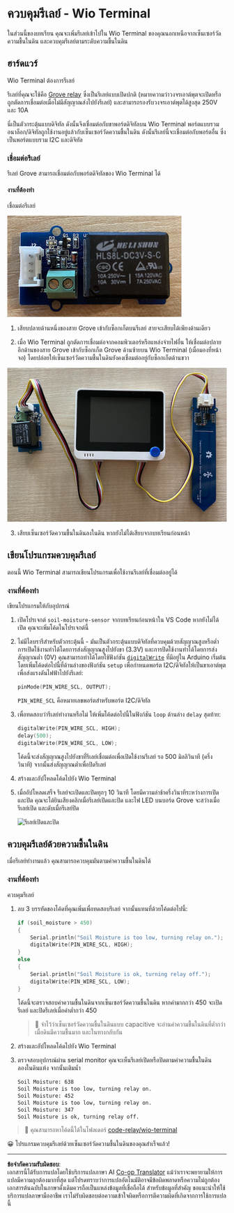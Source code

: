 <!--
CO_OP_TRANSLATOR_METADATA:
{
  "original_hash": "f3c5d8afa2ef6a0b425ef8ff20615cb4",
  "translation_date": "2025-08-27T22:14:13+00:00",
  "source_file": "2-farm/lessons/3-automated-plant-watering/wio-terminal-relay.md",
  "language_code": "th"
}
-->
# ควบคุมรีเลย์ - Wio Terminal

ในส่วนนี้ของบทเรียน คุณจะเพิ่มรีเลย์เข้าไปใน Wio Terminal ของคุณนอกเหนือจากเซ็นเซอร์วัดความชื้นในดิน และควบคุมรีเลย์ตามระดับความชื้นในดิน

## ฮาร์ดแวร์

Wio Terminal ต้องการรีเลย์

รีเลย์ที่คุณจะใช้คือ [Grove relay](https://www.seeedstudio.com/Grove-Relay.html) ซึ่งเป็นรีเลย์แบบเปิดปกติ (หมายความว่าวงจรเอาต์พุตจะเปิดหรือถูกตัดการเชื่อมต่อเมื่อไม่มีสัญญาณส่งไปยังรีเลย์) และสามารถรองรับวงจรเอาต์พุตได้สูงสุด 250V และ 10A

นี่เป็นตัวกระตุ้นแบบดิจิทัล ดังนั้นจึงเชื่อมต่อกับขาพอร์ตดิจิทัลบน Wio Terminal พอร์ตแบบรวมอนาล็อก/ดิจิทัลถูกใช้งานอยู่แล้วกับเซ็นเซอร์วัดความชื้นในดิน ดังนั้นรีเลย์นี้จะเชื่อมต่อกับพอร์ตอื่น ซึ่งเป็นพอร์ตแบบรวม I2C และดิจิทัล

### เชื่อมต่อรีเลย์

รีเลย์ Grove สามารถเชื่อมต่อกับพอร์ตดิจิทัลของ Wio Terminal ได้

#### งานที่ต้องทำ

เชื่อมต่อรีเลย์

![รีเลย์ Grove](../../../../../translated_images/grove-relay.d426958ca210fbd0fb7983d7edc069d46c73a8b0a099d94797bd756f7b6bb6be.th.png)

1. เสียบปลายด้านหนึ่งของสาย Grove เข้ากับซ็อกเก็ตบนรีเลย์ สายจะเสียบได้เพียงด้านเดียว

2. เมื่อ Wio Terminal ถูกตัดการเชื่อมต่อจากคอมพิวเตอร์หรือแหล่งจ่ายไฟอื่น ให้เชื่อมต่อปลายอีกด้านของสาย Grove เข้ากับซ็อกเก็ต Grove ด้านซ้ายบน Wio Terminal (เมื่อมองที่หน้าจอ) โดยปล่อยให้เซ็นเซอร์วัดความชื้นในดินยังคงเชื่อมต่ออยู่กับซ็อกเก็ตด้านขวา

![รีเลย์ Grove เชื่อมต่อกับซ็อกเก็ตด้านซ้าย และเซ็นเซอร์วัดความชื้นในดินเชื่อมต่อกับซ็อกเก็ตด้านขวา](../../../../../translated_images/wio-relay-and-soil-moisture-sensor.ed722202d42babe0be5f4518cf13e8c2c81e8df21d37839266cbdb60cf30172d.th.png)

3. เสียบเซ็นเซอร์วัดความชื้นในดินลงในดิน หากยังไม่ได้เสียบจากบทเรียนก่อนหน้า

## เขียนโปรแกรมควบคุมรีเลย์

ตอนนี้ Wio Terminal สามารถเขียนโปรแกรมเพื่อใช้งานรีเลย์ที่เชื่อมต่ออยู่ได้

### งานที่ต้องทำ

เขียนโปรแกรมให้กับอุปกรณ์

1. เปิดโปรเจกต์ `soil-moisture-sensor` จากบทเรียนก่อนหน้าใน VS Code หากยังไม่ได้เปิด คุณจะเพิ่มโค้ดในโปรเจกต์นี้

2. ไม่มีไลบรารีสำหรับตัวกระตุ้นนี้ - มันเป็นตัวกระตุ้นแบบดิจิทัลที่ควบคุมด้วยสัญญาณสูงหรือต่ำ การเปิดใช้งานทำได้โดยการส่งสัญญาณสูงไปยังขา (3.3V) และการปิดใช้งานทำได้โดยการส่งสัญญาณต่ำ (0V) คุณสามารถทำได้โดยใช้ฟังก์ชัน [`digitalWrite`](https://www.arduino.cc/reference/en/language/functions/digital-io/digitalwrite/) ที่มีอยู่ใน Arduino เริ่มต้นโดยเพิ่มโค้ดต่อไปนี้ที่ด้านล่างของฟังก์ชัน `setup` เพื่อกำหนดพอร์ต I2C/ดิจิทัลให้เป็นขาเอาต์พุตเพื่อส่งแรงดันไฟฟ้าไปยังรีเลย์:

    ```cpp
    pinMode(PIN_WIRE_SCL, OUTPUT);
    ```

    `PIN_WIRE_SCL` คือหมายเลขพอร์ตสำหรับพอร์ต I2C/ดิจิทัล

3. เพื่อทดสอบว่ารีเลย์ทำงานหรือไม่ ให้เพิ่มโค้ดต่อไปนี้ในฟังก์ชัน `loop` ด้านล่าง `delay` สุดท้าย:

    ```cpp
    digitalWrite(PIN_WIRE_SCL, HIGH);
    delay(500);
    digitalWrite(PIN_WIRE_SCL, LOW);
    ```

    โค้ดนี้จะส่งสัญญาณสูงไปยังขาที่รีเลย์เชื่อมต่อเพื่อเปิดใช้งานรีเลย์ รอ 500 มิลลิวินาที (ครึ่งวินาที) จากนั้นส่งสัญญาณต่ำเพื่อปิดรีเลย์

4. สร้างและอัปโหลดโค้ดไปยัง Wio Terminal

5. เมื่ออัปโหลดเสร็จ รีเลย์จะเปิดและปิดทุกๆ 10 วินาที โดยมีความล่าช้าครึ่งวินาทีระหว่างการเปิดและปิด คุณจะได้ยินเสียงคลิกเมื่อรีเลย์เปิดและปิด และไฟ LED บนบอร์ด Grove จะสว่างเมื่อรีเลย์เปิด และดับเมื่อรีเลย์ปิด

    ![รีเลย์เปิดและปิด](../../../../../images/relay-turn-on-off.gif)

## ควบคุมรีเลย์ด้วยความชื้นในดิน

เมื่อรีเลย์ทำงานแล้ว คุณสามารถควบคุมมันตามค่าความชื้นในดินได้

### งานที่ต้องทำ

ควบคุมรีเลย์

1. ลบ 3 บรรทัดของโค้ดที่คุณเพิ่มเพื่อทดสอบรีเลย์ จากนั้นแทนที่ด้วยโค้ดต่อไปนี้:

    ```cpp
    if (soil_moisture > 450)
    {
        Serial.println("Soil Moisture is too low, turning relay on.");
        digitalWrite(PIN_WIRE_SCL, HIGH);
    }
    else
    {
        Serial.println("Soil Moisture is ok, turning relay off.");
        digitalWrite(PIN_WIRE_SCL, LOW);
    }
    ```

    โค้ดนี้จะตรวจสอบค่าความชื้นในดินจากเซ็นเซอร์วัดความชื้นในดิน หากค่ามากกว่า 450 จะเปิดรีเลย์ และปิดรีเลย์เมื่อค่าต่ำกว่า 450

    > 💁 จำไว้ว่าเซ็นเซอร์วัดความชื้นในดินแบบ capacitive จะอ่านค่าความชื้นในดินที่ต่ำกว่าเมื่อดินมีความชื้นมาก และในทางกลับกัน

2. สร้างและอัปโหลดโค้ดไปยัง Wio Terminal

3. ตรวจสอบอุปกรณ์ผ่าน serial monitor คุณจะเห็นรีเลย์เปิดหรือปิดตามค่าความชื้นในดิน ลองในดินแห้ง จากนั้นเติมน้ำ

    ```output
    Soil Moisture: 638
    Soil Moisture is too low, turning relay on.
    Soil Moisture: 452
    Soil Moisture is too low, turning relay on.
    Soil Moisture: 347
    Soil Moisture is ok, turning relay off.
    ```

> 💁 คุณสามารถหาโค้ดนี้ได้ในโฟลเดอร์ [code-relay/wio-terminal](../../../../../2-farm/lessons/3-automated-plant-watering/code-relay/wio-terminal)

😀 โปรแกรมควบคุมรีเลย์ด้วยเซ็นเซอร์วัดความชื้นในดินของคุณสำเร็จแล้ว!

---

**ข้อจำกัดความรับผิดชอบ**:  
เอกสารนี้ได้รับการแปลโดยใช้บริการแปลภาษา AI [Co-op Translator](https://github.com/Azure/co-op-translator) แม้ว่าเราจะพยายามให้การแปลมีความถูกต้องมากที่สุด แต่โปรดทราบว่าการแปลอัตโนมัติอาจมีข้อผิดพลาดหรือความไม่ถูกต้อง เอกสารต้นฉบับในภาษาดั้งเดิมควรถือเป็นแหล่งข้อมูลที่เชื่อถือได้ สำหรับข้อมูลที่สำคัญ ขอแนะนำให้ใช้บริการแปลภาษามืออาชีพ เราไม่รับผิดชอบต่อความเข้าใจผิดหรือการตีความผิดที่เกิดจากการใช้การแปลนี้